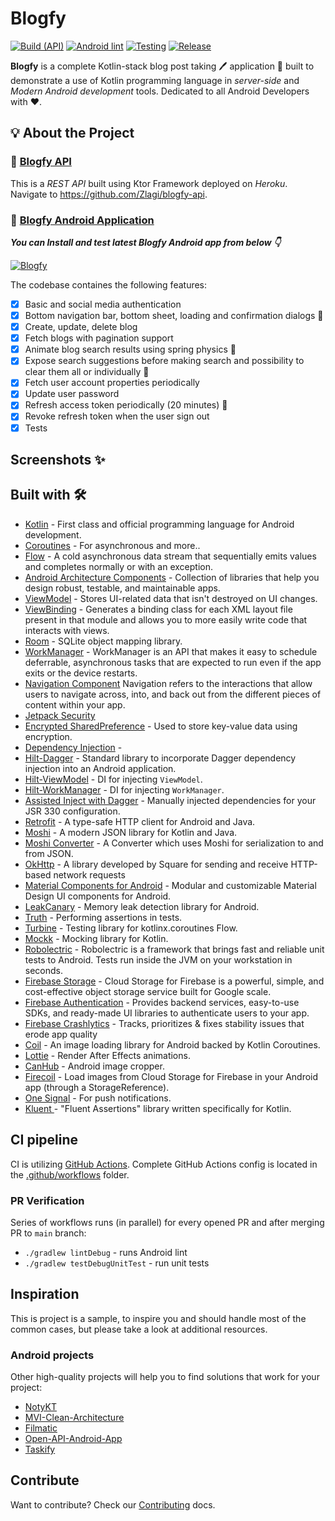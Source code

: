 # Blogfy

[![Build (API)](https://github.com/Zlagi/blogfy-api/actions/workflows/run-build.yml/badge.svg)](https://github.com/Zlagi/blogfy-api/actions/workflows/run-build.yml)
[![Android lint](https://github.com/Zlagi/Blogfy/actions/workflows/Lint.yml/badge.svg)](https://github.com/Zlagi/Blogfy/actions/workflows/Lint.yml)
[![Testing](https://github.com/Zlagi/Blogfy/actions/workflows/Testing.yml/badge.svg)](https://github.com/Zlagi/Blogfy/actions/workflows/Testing.yml)
[![Release](https://github.com/Zlagi/Blogfy/actions/workflows/Release.yml/badge.svg)](https://github.com/Zlagi/Blogfy/actions/workflows/Release.yml)

**Blogfy** is a complete Kotlin-stack blog post taking 🖊️ application 📱 built to demonstrate a use of Kotlin programming language in *server-side* and *Modern Android development* tools. Dedicated to all Android Developers with ❤️. 

## 💡 About the Project

### 🔹 [Blogfy API](/blogfy-api)

This is a *REST API* built using Ktor Framework deployed on *Heroku*.  
Navigate to https://github.com/Zlagi/blogfy-api.

### 🔹 [Blogfy Android Application](/blogfy-android)

***You can Install and test latest Blogfy Android app from below 👇***

[![Blogfy](https://img.shields.io/badge/Blogfy✅-APK-red.svg?style=for-the-badge&logo=android)](https://github.com/Zlagi/Blogfy/releases/tag/1)


The codebase containes the following features:

- [x] Basic and social media authentication
- [x] Bottom navigation bar, bottom sheet, loading and confirmation dialogs 🎨
- [x] Create, update, delete blog 
- [x] Fetch blogs with pagination support
- [x] Animate blog search results using spring physics 💫
- [x] Expose search suggestions before making search and possibility to clear them all or individually 👀
- [x] Fetch user account properties periodically
- [x] Update user password
- [x] Refresh access token periodically (20 minutes) 🔄
- [x] Revoke refresh token when the user sign out
- [x] Tests

## Screenshots ✨

## Built with 🛠

  - [Kotlin](https://kotlinlang.org/) - First class and official programming language for Android development.
  - [Coroutines](https://kotlinlang.org/docs/reference/coroutines-overview.html) - For asynchronous and more..
  - [Flow](https://kotlin.github.io/kotlinx.coroutines/kotlinx-coroutines-core/kotlinx.coroutines.flow/-flow/) - A cold asynchronous data stream that               sequentially emits values and completes normally or with an exception.
  - [Android Architecture Components](https://developer.android.com/topic/libraries/architecture) - Collection of libraries that help you design robust,           testable, and maintainable apps.
  - [ViewModel](https://developer.android.com/topic/libraries/architecture/viewmodel) - Stores UI-related data that isn't destroyed on UI changes. 
  - [ViewBinding](https://developer.android.com/topic/libraries/view-binding) - Generates a binding class for each XML layout file present in that module and       allows you to more easily write code that interacts with views.
  - [Room](https://developer.android.com/topic/libraries/architecture/room) - SQLite object mapping library.
  - [WorkManager](https://developer.android.com/topic/libraries/architecture/workmanager) - WorkManager is an API that makes it easy to schedule deferrable,       asynchronous tasks that are expected to run even if the app exits or the device restarts.
  - [Navigation Component](https://developer.android.com/guide/navigation/navigation-getting-started) Navigation refers to the interactions that allow users to     navigate across, into, and back out from the different pieces of content within your app.
  - [Jetpack Security](https://developer.android.com/topic/security/)
  - [Encrypted SharedPreference](https://developer.android.com/topic/security/data) - Used to store key-value data using encryption.
  - [Dependency Injection](https://developer.android.com/training/dependency-injection) - 
  - [Hilt-Dagger](https://dagger.dev/hilt/) - Standard library to incorporate Dagger dependency injection into an Android application.
  - [Hilt-ViewModel](https://developer.android.com/training/dependency-injection/hilt-jetpack) - DI for injecting `ViewModel`.
  - [Hilt-WorkManager](https://developer.android.com/training/dependency-injection/hilt-jetpack) - DI for injecting `WorkManager`.
  - [Assisted Inject with Dagger](https://github.com/square/AssistedInject) - Manually injected dependencies for your JSR 330 configuration.
  - [Retrofit](https://square.github.io/retrofit/) - A type-safe HTTP client for Android and Java.
  - [Moshi](https://github.com/square/moshi) - A modern JSON library for Kotlin and Java.
  - [Moshi Converter](https://github.com/square/retrofit/tree/master/retrofit-converters/moshi) - A Converter which uses Moshi for serialization to and from       JSON.
  - [OkHttp](https://square.github.io/okhttp/) - A library developed by Square for sending and receive HTTP-based network requests
  - [Material Components for Android](https://github.com/material-components/material-components-android) - Modular and customizable Material Design UI             components for Android.
  - [LeakCanary](https://square.github.io/leakcanary/) - Memory leak detection library for Android.
  - [Truth](https://truth.dev/) - Performing assertions in tests.
  - [Turbine](https://cashapp.github.io/turbine/) - Testing library for kotlinx.coroutines Flow.
  - [Mockk](https://mockk.io/) - Mocking library for Kotlin.
  - [Robolectric](https://mockk.io/) - Robolectric is a framework that brings fast and reliable unit tests to Android. Tests run inside the JVM on your             workstation in seconds.
  - [Firebase Storage](https://firebase.google.com/docs/storage) - Cloud Storage for Firebase is a powerful, simple, and cost-effective object storage service     built for Google scale.
  - [Firebase Authentication](https://firebase.google.com/docs/auth) - Provides backend services, easy-to-use SDKs, and ready-made UI libraries to authenticate     users to your app.
  - [Firebase Crashlytics](https://firebase.google.com/products/crashlytics) - Tracks, prioritizes & fixes stability issues that erode app quality
  - [Coil](https://coil-kt.github.io/coil/) - An image loading library for Android backed by Kotlin Coroutines.
  - [Lottie](http://airbnb.io/lottie/) - Render After Effects animations.
  - [CanHub](https://github.com/CanHub/Android-Image-Cropper) - Android image cropper.
  - [Firecoil](https://github.com/thatfiredev/firecoil) - Load images from Cloud Storage for Firebase in your Android app (through a StorageReference).
  - [One Signal](https://onesignal.com/) - For push notifications.
  - [Kluent ](https://github.com/MarkusAmshove/Kluent) - "Fluent Assertions" library written specifically for Kotlin.

## CI pipeline

CI is utilizing [GitHub Actions](https://github.com/features/actions). Complete GitHub Actions config is located in the [.github/workflows](.github/workflows) folder.

### PR Verification

Series of workflows runs (in parallel) for every opened PR and after merging PR to `main` branch:
* `./gradlew lintDebug` - runs Android lint
* `./gradlew testDebugUnitTest` - run unit tests

## Inspiration

This is project is a sample, to inspire you and should handle most of the common cases, but please take a look at
additional resources.

### Android projects

Other high-quality projects will help you to find solutions that work for your project:

- [NotyKT](https://github.com/PatilShreyas/NotyKT)
- [MVI-Clean-Architecture](https://github.com/yusufceylan/MVI-Clean-Architecture)
- [Filmatic](https://github.com/prof18/Filmatic)
- [Open-API-Android-App](https://github.com/mitchtabian/Open-API-Android-App)
- [Taskify](https://github.com/Vaibhav2002/Taskify)

## Contribute

Want to contribute? Check our [Contributing](CONTRIBUTING.md) docs.
